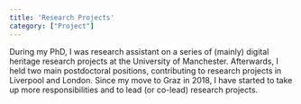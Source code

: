 ```yaml
---
title: 'Research Projects'
category: ["Project"]
---
```


During my PhD, I was research assistant on a series of (mainly) digital heritage research projects at the University of Manchester. Afterwards, I held two main postdoctoral positions, contributing to research projects in Liverpool and London. Since my move to Graz in 2018, I have started to take up more responsibilities and to lead (or co-lead) research projects.
